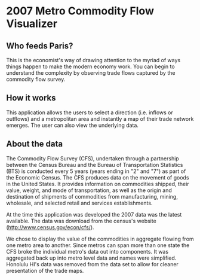 # 2007 Metro Commodity Flow Visualizer

## Who feeds Paris?
This is the economist's way of drawing attention to the myriad of ways things happen to make the modern economy work.  You can begin to understand the complexity by observing trade flows captured by the commodity flow survey.

## How it works
This application allows the users to select a direction (i.e. inflows or outflows) and a metropolitan area and instantly a map of their trade network emerges.  The user can also view the underlying data.

## About the data
The Commodity Flow Survey (CFS), undertaken through a partnership between the Census Bureau and the Bureau of Transportation Statistics (BTS) is conducted every 5 years (years ending in "2" and "7") as part of the Economic Census. The CFS produces data on the movement of goods in the United States. It provides information on commodities shipped, their value, weight, and mode of transportation, as well as the origin and destination of shipments of commodities from manufacturing, mining, wholesale, and selected retail and services establishments.

At the time this application was developed the 2007 data was the latest available.  The data was download from the census's website (http://www.census.gov/econ/cfs/).  

We chose to display the value of the commodities in aggregate flowing from one metro area to another.  Since metros can span more than one state the CFS broke the individual metro's data out into components.  It was aggregated back up into metro level data and names were simplified.  Honolulu HI's data was removed from the data set to allow for cleaner presentation of the trade maps.
